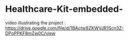 # Healthcare-Kit-embedded-

video illustrating the project :
https://drive.google.com/file/d/1BActw8ZKWVJR1Scn3Z-DPoPPKF8mZw0C/view

